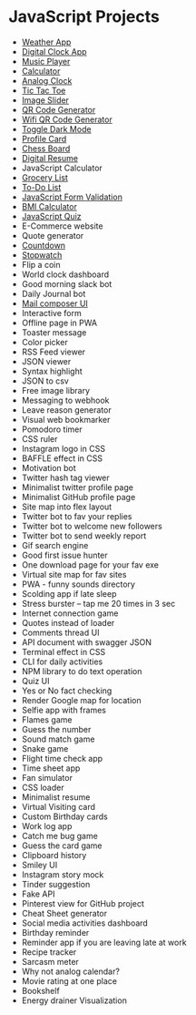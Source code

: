 # JavaScript Projects

- [Weather App](./weather%20app/index.html)
- [Digital Clock App](./digital%20clock/index.html)
- [Music Player](./music%20player/index.html)
- [Calculator](./calculator/index.html)
- [Analog Clock](./analog%20clock/index.html)
- [Tic Tac Toe](./tic%20tac%20toe/index.html)
- [Image Slider](./image%20slider/index.html)
- [QR Code Generator](./qr%20code%20generator/index.html)
- [Wifi QR Code Generator](./wifi%20qr%20code%20generator/index.html)
- [Toggle Dark Mode](./toggle%20dark%20mode/index.html)
- [Profile Card](./profile%20card/index.html)
- [Chess Board](./chess%20board/index.html)
- [Digital Resume](./digital%20resume/index.html)
- JavaScript Calculator
- [Grocery List](./grocery%20list/index.html)
- [To-Do List](./todo/index.html)
- [JavaScript Form Validation](./javascript%20form%20validation/index.html)
- [BMI Calculator](./bmi%20calculator/index.html)
- [JavaScript Quiz](./javascript%20quiz/index.html)
- E-Commerce website
- Quote generator
- [Countdown](./countdown/index.html)
- [Stopwatch](./stopwatch/index.html)
- Flip a coin
- World clock dashboard
- Good morning slack bot
- Daily Journal bot
- [Mail composer UI](./mail%20composer%20ui/index.html)
- Interactive form
- Offline page in PWA
- Toaster message
- Color picker
- RSS Feed viewer
- JSON viewer
- Syntax highlight
- JSON to csv
- Free image library
- Messaging to webhook
- Leave reason generator
- Visual web bookmarker
- Pomodoro timer
- CSS ruler
- Instagram logo in CSS
- BAFFLE effect in CSS
- Motivation bot
- Twitter hash tag viewer
- Minimalist twitter profile page
- Minimalist GitHub profile page
- Site map into flex layout
- Twitter bot to fav your replies
- Twitter bot to welcome new followers
- Twitter bot to send weekly report
- Gif search engine
- Good first issue hunter
- One download page for your fav exe
- Virtual site map for fav sites
- PWA - funny sounds directory
- Scolding app if late sleep
- Stress burster – tap me 20 times in 3 sec
- Internet connection game
- Quotes instead of loader
- Comments thread UI
- API document with swagger JSON
- Terminal effect in CSS
- CLI for daily activities
- NPM library to do text operation
- Quiz UI
- Yes or No fact checking
- Render Google map for location
- Selfie app with frames
- Flames game
- Guess the number
- Sound match game
- Snake game
- Flight time check app
- Time sheet app
- Fan simulator
- CSS loader
- Minimalist resume
- Virtual Visiting card
- Custom Birthday cards
- Work log app
- Catch me bug game
- Guess the card game
- Clipboard history
- Smiley UI
- Instagram story mock
- Tinder suggestion
- Fake API
- Pinterest view for GitHub project
- Cheat Sheet generator
- Social media activities dashboard
- Birthday reminder
- Reminder app if you are leaving late at work
- Recipe tracker
- Sarcasm meter
- Why not analog calendar?
- Movie rating at one place
- Bookshelf
- Energy drainer Visualization
